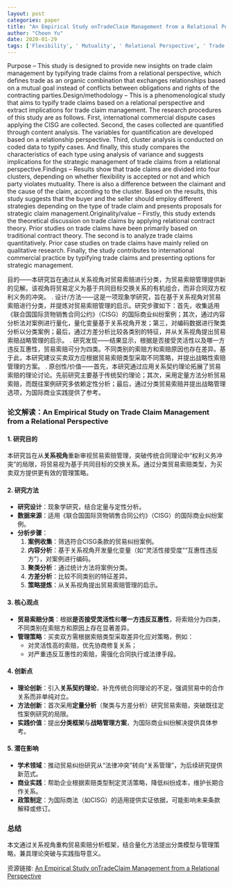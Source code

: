 ```yaml
---
layout: post
categories: paper
title: "An Empirical Study onTradeClaim Management from a Relational Perspective"
author: "Cheon Yu"
date: 2020-01-29
tags: ['Flexibility', ' Mutuality', ' Relational Perspective', ' Trade Claim']
---
```


Purpose – This study is designed to provide new insights on trade claim management by typifying trade claims from a relational perspective, which defines trade as an organic combination that exchanges relationships based on a mutual goal instead of conflicts between obligations and rights of the contracting parties.Design/methodology – This is a phenomenological study that aims to typify trade claims based on a relational perspective and extract implications for trade claim management. The research procedures of this study are as follows. First, international commercial dispute cases applying the CISG are collected. Second, the cases collected are quantified through content analysis. The variables for quantification are developed based on a relationship perspective. Third, cluster analysis is conducted on coded data to typify cases. And finally, this study compares the characteristics of each type using analysis of variance and suggests implications for the strategic management of trade claims from a relational perspective.Findings – Results show that trade claims are divided into four clusters, depending on whether flexibility is accepted or not and which party violates mutuality. There is also a difference between the claimant and the cause of the claim, according to the cluster. Based on the results, this study suggests that the buyer and the seller should employ different strategies depending on the type of trade claim and presents proposals for strategic claim management.Originality/value – Firstly, this study extends the theoretical discussion on trade claims by applying relational contract theory. Prior studies on trade claims have been primarily based on traditional contract theory. The second is to analyze trade claims quantitatively. Prior case studies on trade claims have mainly relied on qualitative research. Finally, the study contributes to international commercial practice by typifying trade claims and presenting options for strategic management.

目的——本研究旨在通过从关系视角对贸易索赔进行分类，为贸易索赔管理提供新的见解。该视角将贸易定义为基于共同目标交换关系的有机组合，而非合同双方权利义务的冲突。  . 设计/方法——这是一项现象学研究，旨在基于关系视角对贸易索赔进行分类，并提炼对贸易索赔管理的启示。研究步骤如下：首先，收集适用《联合国国际货物销售合同公约》（CISG）的国际商业纠纷案例；其次，通过内容分析法对案例进行量化，量化变量基于关系视角开发；第三，对编码数据进行聚类分析以分类案例；最后，通过方差分析比较各类别的特征，并从关系视角提出贸易索赔战略管理的启示。  . 研究发现——结果显示，根据是否接受灵活性以及哪一方违反互惠性，贸易索赔可分为四类。不同类别的索赔方和索赔原因也存在差异。基于此，本研究建议买卖双方应根据贸易索赔类型采取不同策略，并提出战略性索赔管理的方案。  . 原创性/价值——首先，本研究通过应用关系契约理论拓展了贸易索赔的理论讨论。先前研究主要基于传统契约理论；其次，采用定量方法分析贸易索赔，而既往案例研究多依赖定性分析；最后，通过分类贸易索赔并提出战略管理选项，为国际商业实践提供了参考。

### **论文解读：An Empirical Study on Trade Claim Management from a Relational Perspective**  

#### **1. 研究目的**  
本研究旨在从**关系视角**重新审视贸易索赔管理，突破传统合同理论中“权利义务冲突”的局限，将贸易视为基于共同目标的交换关系。通过分类贸易索赔类型，为买卖双方提供更有效的管理策略。  

#### **2. 研究方法**  
- **研究设计**：现象学研究，结合定量与定性分析。  
- **数据来源**：适用《联合国国际货物销售合同公约》（CISG）的国际商业纠纷案例。  
- **分析步骤**：  
  1. **案例收集**：筛选符合CISG条款的贸易纠纷案例。  
  2. **内容分析**：基于关系视角开发量化变量（如“灵活性接受度”“互惠性违反方”），对案例进行编码。  
  3. **聚类分析**：通过统计方法将案例分类。  
  4. **方差分析**：比较不同类别的特征差异。  
  5. **策略提炼**：从关系视角提出贸易索赔管理的启示。  

#### **3. 核心观点**  
- **贸易索赔分类**：根据**是否接受灵活性**和**哪一方违反互惠性**，将索赔分为四类，不同类别在索赔方和原因上存在显著差异。  
- **管理策略**：买卖双方需根据索赔类型采取差异化应对策略，例如：  
  - 对灵活性高的索赔，优先协商修复关系；  
  - 对严重违反互惠性的索赔，需强化合同执行或法律手段。  

#### **4. 创新点**  
- **理论创新**：引入**关系契约理论**，补充传统合同理论的不足，强调贸易中的合作关系而非单纯对立。  
- **方法创新**：首次采用**定量分析**（聚类与方差分析）研究贸易索赔，突破既往定性案例研究的局限。  
- **实践价值**：提出**分类框架**与**战略管理方案**，为国际商业纠纷解决提供具体参考。  

#### **5. 潜在影响**  
- **学术领域**：推动贸易纠纷研究从“法律冲突”转向“关系管理”，为后续研究提供新范式。  
- **商业实践**：帮助企业根据索赔类型制定灵活策略，降低纠纷成本，维护长期合作关系。  
- **政策制定**：为国际商法（如CISG）的适用提供实证依据，可能影响未来条款解释或修订。  

### **总结**  
本文通过关系视角重构贸易索赔分析框架，结合量化方法提出分类模型与管理策略，兼具理论突破与实践指导意义。

资源链接: [An Empirical Study onTradeClaim Management from a Relational Perspective](https://papers.ssrn.com/sol3/papers.cfm?abstract_id=3514403)
